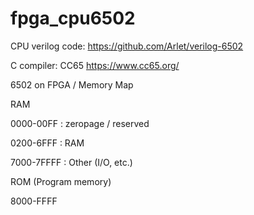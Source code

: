 # fpga_cpu6502

CPU verilog code: https://github.com/Arlet/verilog-6502

C compiler: CC65 https://www.cc65.org/


6502 on FPGA / Memory Map

RAM

0000-00FF : zeropage / reserved 

0200-6FFF : RAM

7000-7FFFF : Other (I/O, etc.)

ROM (Program memory)

8000-FFFF
